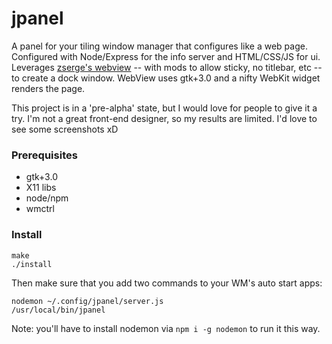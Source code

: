 # jpanel

A panel for your tiling window manager that configures like a web page. Configured with Node/Express for the info server and HTML/CSS/JS for ui. Leverages [zserge's webview](https://github.com/zserge/webview) -- with mods to allow sticky, no titlebar, etc -- to create a dock window. WebView uses gtk+3.0 and a nifty WebKit widget renders the page.

This project is in a 'pre-alpha' state, but I would love for people to give it a try. I'm not a great front-end designer, so my results are limited. I'd love to see some screenshots xD

### Prerequisites

* gtk+3.0
* X11 libs
* node/npm
* wmctrl

### Install

```shell
make
./install
```

Then make sure that you add two commands to your WM's auto start apps:

```
nodemon ~/.config/jpanel/server.js
/usr/local/bin/jpanel
```

Note: you'll have to install nodemon via `npm i -g nodemon` to run it this way.
